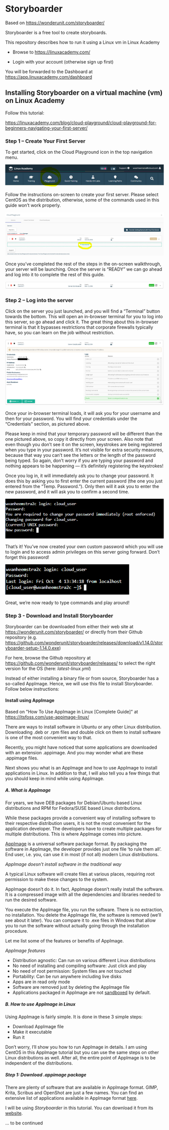 # Storyboarder

Based on https://wonderunit.com/storyboarder/

Storyboarder is a free tool to create storyboards.

This repository describes how to run it using a Linux vm in Linux Academy

- Browse to https://linuxacademy.com/

- Login with your account (otherwise sign up first)

You will be forwarded to the Dashboard at https://app.linuxacademy.com/dashboard

## Installing Storyboarder on a virtual machine (vm) on Linux Academy

Follow this tutorial: 

https://linuxacademy.com/blog/cloud-playground/cloud-playground-for-beginners-navigating-your-first-server/

### Step 1 – Create Your First Server
To get started, click on the Cloud Playground icon in the top navigation menu.

![Playground](https://github.com/vanHeemstraDesigns/storyboarder/raw/master/LinuxAcademy_Playground.PNG)

Follow the instructions on-screen to create your first server. Please select CentOS as the distribution, otherwise, some of the commands used in this guide won’t work properly.

![New Server](https://github.com/vanHeemstraDesigns/storyboarder/blob/master/LinuxAcademy_New_Server.PNG)

Once you’ve completed the rest of the steps in the on-screen walkthrough, your server will be launching. Once the server is “READY” we can go ahead and log into it to complete the rest of this guide.

![Ready](https://github.com/vanHeemstraDesigns/storyboarder/blob/master/LinuxAcademy_Server_Storyboarder_Ready.PNG)

### Step 2 – Log into the server

Click on the server you just launched, and you will find a “Terminal” button towards the bottom. This will open an in-browser terminal for you to log into this server, so go ahead and click it. The great thing about this in-browser terminal is that it bypasses restrictions that corporate firewalls typically have, so you can learn on the job without restriction.

![Details](https://github.com/vanHeemstraDesigns/storyboarder/blob/master/LinuxAcademy_Server_Storyboarder_Details.PNG)

Once your in-browser terminal loads, it will ask you for your username and then for your password. You will find your credentials under the “Credentials” section, as pictured above.

Please keep in mind that your temporary password will be different than the one pictured above, so copy it directly from your screen.
Also note that even though you don’t see it on the screen, keystrokes are being registered when you type in your password. It’s not visible for extra security measures, because that way you can’t see the letters or the length of the password being typed. So again, don’t worry if you are typing your password and nothing appears to be happening — it’s definitely registering the keystrokes!

Once you log in, it will immediately ask you to change your password. It does this by asking you to first enter the current password (the one you just entered from the “Temp. Password.”). Only then will it ask you to enter the new password, and it will ask you to confirm a second time.

![Login Prompt](https://github.com/vanHeemstraDesigns/storyboarder/blob/master/LinuxAcademy_Server_Storyboarder_Login_Prompt.PNG)

That’s it! You’ve now created your own custom password which you will use to login and to access admin privileges on this server going forward. Don’t forget this password!

![Logged In](https://github.com/vanHeemstraDesigns/storyboarder/blob/master/LinuxAcademy_Server_Storyboarder_Logged_In.PNG)

Great, we’re now ready to type commands and play around!

### Step 3 - Download and Install Storyboarder

Storyboarder can be downloaded from either their web site at https://wonderunit.com/storyboarder/ or directly from their Github repository (e.g. https://github.com/wonderunit/storyboarder/releases/download/v1.14.0/storyboarder-setup-1.14.0.exe)

For here, browse the Github repository at https://github.com/wonderunit/storyboarder/releases/ to select the right version for the OS (here: *latest-linux.yml*)

Instead of either installing a binary file or from source, Storyboarder has a so-called AppImage. Hence, we will use this file to install Storyboarder. Follow below instructions:

#### Install using AppImage

Based on "How To Use AppImage in Linux [Complete Guide]" at https://itsfoss.com/use-appimage-linux/

There are ways to install software in Ubuntu or any other Linux distribution. Downloading .deb or .rpm files and double click on them to install software is one of the most convenient way to that.

Recently, you might have noticed that some applications are downloaded with an extension .appimage. And you may wonder what are these .appimage files.

Next shows you what is an AppImage and how to use AppImage to install applications in Linux. In addition to that, I will also tell you a few things that you should keep in mind while using AppImage.

##### A. What is AppImage

For years, we have DEB packages for Debian/Ubuntu based Linux distributions and RPM for Fedora/SUSE based Linux distributions.

While these packages provide a convenient way of installing software to their respective distribution users, it is not the most convenient for the application developer. The developers have to create multiple packages for multiple distributions. This is where AppImage comes into picture.

[AppImage](http://appimage.org/) is a universal software package format. By packaging the software in AppImage, the developer provides just one file ‘to rule them all’. End user, i.e. you, can use it in most (if not all) modern Linux distributions.

*AppImage doesn’t install software in the traditional way*

A typical Linux software will create files at various places, requiring root permission to make these changes to the system.

AppImage doesn’t do it. In fact, AppImage doesn’t really install the software. It is a compressed image with all the dependencies and libraries needed to run the desired software.
 
You execute the AppImage file, you run the software. There is no extraction, no installation. You delete the AppImage file, the software is removed (we’ll see about it later). You can compare it to .exe files in Windows that allow you to run the software without actually going through the installation procedure.

Let me list some of the features or benefits of AppImage.

*AppImage features*

- Distribution agnostic: Can run on various different Linux distributions
- No need of installing and compiling software: Just click and play
- No need of root permission: System files are not touched
- Portability: Can be run anywhere including live disks
- Apps are in read only mode
- Software are removed just by deleting the AppImage file
- Applications packaged in AppImage are not [sandboxed](https://en.wikipedia.org/wiki/Sandbox_(computer_security)) by default.

##### B. How to use AppImage in Linux

Using AppImage is fairly simple. It is done in these 3 simple steps:

- Download AppImage file
- Make it executable
- Run it

Don’t worry, I’ll show you how to run AppImage in details. I am using CentOS in this AppImage tutorial but you can use the same steps on other Linux distributions as well. After all, the entire point of AppImage is to be independent of the distributions.

##### Step 1: Download .appimage package
There are plenty of software that are available in AppImage format. GIMP, Krita, Scribus and OpenShot are just a few names. You can find an extensive list of applications available in AppImage format [here](https://github.com/AppImage/AppImageKit/wiki/AppImages).

I will be using *Storyboarder* in this tutorial. You can download it from its [website](https://wonderunit.com/storyboarder/).



... to be continued
